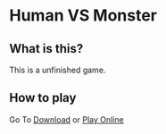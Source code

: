 # Human VS Monster
## What is this?
This is a unfinished game.
## How to play
Go To [Download](https://github.com/adenpun/the_disappearing_classroom/releases/latest) or [Play Online](https://adenpun.github.io/horrorgame/)
